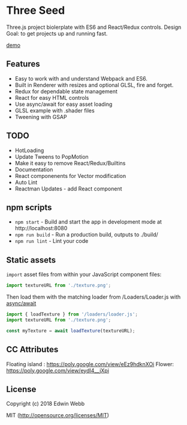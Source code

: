 # Three Seed

Three.js project biolerplate with ES6 and React/Redux controls. Design Goal: to get projects up and running fast.

[demo](http://edwinwebb.github.io/three-seed/)

## Features
* Easy to work with and understand Webpack and ES6.
* Built in Renderer with resizes and optional GLSL, fire and forget.
* Redux for dependable state management
* React for easy HTML controls
* Use async/await for easy asset loading
* GLSL example with .shader files
* Tweening with GSAP

## TODO
* HotLoading
* Update Tweens to PopMotion
* Make it easy to remove React/Redux/Builtins
* Documentation
* React componenents for Vector modification
* Auto Lint
* Reactman Updates - add React component

## npm scripts

* `npm start` - Build and start the app in development mode at http://localhost:8080
* `npm run build` - Run a production build, outputs to ./build/
* `npm run lint` - Lint your code

## Static assets

`import` asset files from within your JavaScript component files:

```javascript
import textureURL from './texture.png';
```

Then load them with the matching loader from /Loaders/Loader.js with [async/await](https://developer.mozilla.org/en-US/docs/Web/JavaScript/Reference/Statements/async_function)

```javascript
import { loadTexture } from '/loaders/loader.js';
import textureURL from './texture.png';

const myTexture = await loadTexture(textureURL);
```

## CC Attributes
Floating island : https://poly.google.com/view/eEz9hdknXOi
Flower: https://poly.google.com/view/eydI4__jXpi

## License

Copyright (c) 2018 Edwin Webb

MIT (http://opensource.org/licenses/MIT)
